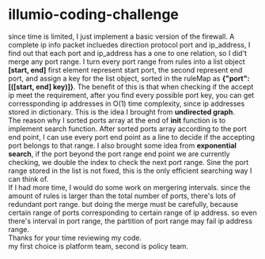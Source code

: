 # illumio-coding-challenge
since time is limited, I just implement a basic version of the firewall. A complete ip info packet incluedes direction protocol port and ip_address, I find out that each port and ip_address has a one to one relation, so I did't merge any port range. I turn every port range from rules into a list object **[start, end]** first element represent start port, the second represent end port, and assign a key for the list object, sorted in the ruleMap as **{"port":[([start, end] key)]}**. The benefit of this is that when checking if the accept ip meet the requirement, after you find every possible port key, you can get corressponding ip addresses in O(1) time complexity, since ip addresses stored in dictionary. This is the idea I brought from **undirected graph**.<br/>
The reason why I sorted ports array at the end of __init__ function is to implement search function. After sorted ports array according to the port end point, I can use every port end point as a line to decide if the accepting port belongs to that range. I also brought some idea from **exponential search**, if the port beyond the port range end point we are currently checking, we double the index to check the next port range. Sine the port range stored in the list is not fixed, this is the only efficient searching way I can think of.<br/>
If I had more time, I would do some work on mergering intervals. since the amount of rules is larger than the total number of ports, there's lots of redundant port range. but doing the merge must be carefully, because certain range of ports corresponding to certain range of ip address. so even there's interval in port range, the partition of port range may fail ip address range.<br/>
Thanks for your time reviewing my code.<br/>
my first choice is platform team, second is policy team.

